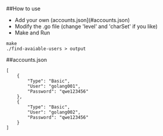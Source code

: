 ##How to use
- Add your own (accounts.json](#accounts.json)
- Modify the .go file (change 'level' and 'charSet' if you like)
- Make and Run

```
make
./find-avaiable-users > output
``` 

##accounts.json
```
[
	{
		"Type": "Basic",
		"User": "golang001",
		"Password": "qwe123456"
	},
	{
		"Type": "Basic",
		"User": "golang002",
		"Password": "qwe123456"
	}
]
```
